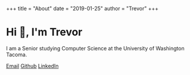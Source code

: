 +++
title = "About"
date = "2019-01-25"
author = "Trevor"
+++

# Hi 👋, I'm Trevor

I am a Senior studying Computer Science at the University of Washington Tacoma.

[Email](mailto:trevortomlin2@outlook.com)
[Github](https://github.com/trevortomlin)
[LinkedIn](https://www.linkedin.com/in/trevor-tomlin/)